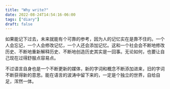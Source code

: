 ```yaml
---
title: "Why write?"
date: 2022-08-24T14:54:16-06:00
tags: ["diary"]
draft: false
---
```


如果能记下过去，未来就能有个可靠的参考，因为人的记忆实在是靠不住的。一个人会忘记，一个人会修改记忆，一个人还会添加记忆。这和一个社会会不断地修改历史、不断地重新解释历史、不断地创造历史其实是一回事。无论如何，也要让自己现在过得舒服点容易点。

不过语言自身也是一个不断更新的媒体，新的字词和概念不断添加进来，旧的字词不断获得新的意思。能在语言的波涛中留下来的，一定是个独立的世界，自给自足，浑然一体。


